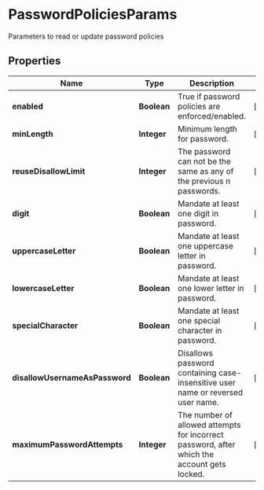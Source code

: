 

# PasswordPoliciesParams

Parameters to read or update password policies

## Properties

| Name | Type | Description | Notes |
|------------ | ------------- | ------------- | -------------|
|**enabled** | **Boolean** | True if password policies are enforced/enabled. |  [optional] |
|**minLength** | **Integer** | Minimum length for password. |  [optional] |
|**reuseDisallowLimit** | **Integer** | The password can not be the same as any of the previous n passwords. |  [optional] |
|**digit** | **Boolean** | Mandate at least one digit in password. |  [optional] |
|**uppercaseLetter** | **Boolean** | Mandate at least one uppercase letter in password. |  [optional] |
|**lowercaseLetter** | **Boolean** | Mandate at least one lower letter in password. |  [optional] |
|**specialCharacter** | **Boolean** | Mandate at least one special character in password. |  [optional] |
|**disallowUsernameAsPassword** | **Boolean** | Disallows password containing case-insensitive user name or reversed user name. |  [optional] |
|**maximumPasswordAttempts** | **Integer** | The number of allowed attempts for incorrect password, after which the account gets locked. |  [optional] |



